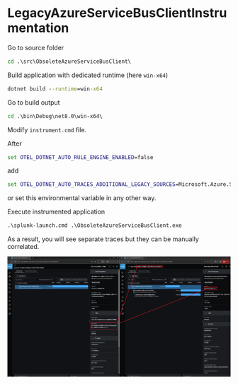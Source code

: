 # LegacyAzureServiceBusClientInstrumentation

Go to source folder

```cmd
cd .\src\ObsoleteAzureServiceBusClient\
```

Build application with dedicated runtime (here `win-x64`)

```cmd
dotnet build --runtime=win-x64
```

Go to build output

```cmd
cd .\bin\Debug\net8.0\win-x64\
```

Modify `instrument.cmd` file.

After

```cmd
set OTEL_DOTNET_AUTO_RULE_ENGINE_ENABLED=false
```

add

```cmd
set OTEL_DOTNET_AUTO_TRACES_ADDITIONAL_LEGACY_SOURCES=Microsoft.Azure.ServiceBus*
```

or set this environmental variable in any other way.

Execute instrumented application

```cmd
.\splunk-launch.cmd .\ObsoleteAzureServiceBusClient.exe
```

As a result, you will see separate traces but they can be manually correlated.

![Example](example.png)
